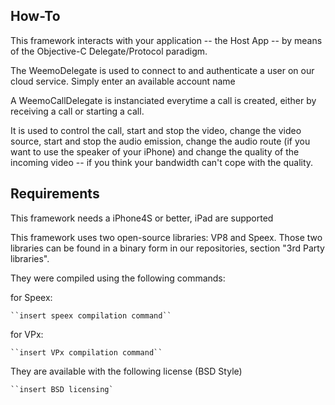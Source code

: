 ## How-To

This framework interacts with your application -- the Host App --  by means of the Objective-C Delegate/Protocol paradigm.

The WeemoDelegate is used to connect to and authenticate a user on our cloud service. Simply enter an available account name

A WeemoCallDelegate is instanciated everytime a call is created, either by receiving a call or starting a call.

It is used to control the call, start and stop the video, change the video source, start and stop the audio emission, change the audio route (if you want to use the speaker of your iPhone) and change the quality of the incoming video -- if you think your bandwidth can't cope with the quality.

## Requirements

This framework needs a iPhone4S or better, iPad are supported 

This framework uses two open-source libraries: VP8 and Speex. Those two libraries can be found in a binary form in our repositories, section "3rd Party libraries".

They were compiled using the following commands: 

for Speex:

    ``insert speex compilation command``


for VPx:

    ``insert VPx compilation command``
  

They are available with the following license (BSD Style)

    ``insert BSD licensing`
